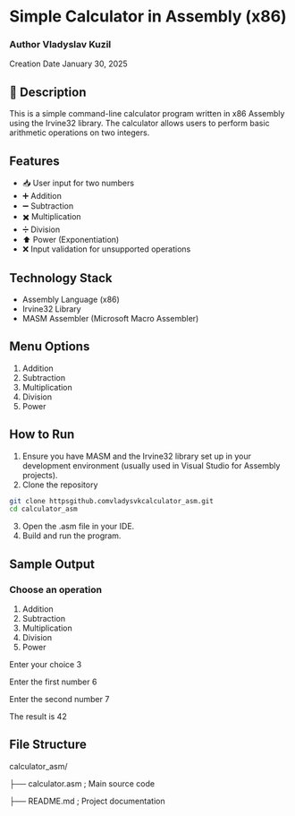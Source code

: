 #  Simple Calculator in Assembly (x86)

### Author Vladyslav Kuzil  
 Creation Date January 30, 2025  

## 📌 Description

This is a simple command-line calculator program written in x86 Assembly using the Irvine32 library. The calculator allows users to perform basic arithmetic operations on two integers.

##  Features

- 📥 User input for two numbers  
- ➕ Addition  
- ➖ Subtraction  
- ✖️ Multiplication  
- ➗ Division  
- ⬆️ Power (Exponentiation)  
- ❌ Input validation for unsupported operations  

##  Technology Stack

- Assembly Language (x86)
- Irvine32 Library
- MASM Assembler (Microsoft Macro Assembler)

##  Menu Options


1. Addition
2. Subtraction
3. Multiplication
4. Division
5. Power

##  How to Run

1. Ensure you have MASM and the Irvine32 library set up in your development environment (usually used in Visual Studio for Assembly projects).
2. Clone the repository
```bash
git clone httpsgithub.comvladysvkcalculator_asm.git
cd calculator_asm
```
3. Open the .asm file in your IDE.
4. Build and run the program.

## Sample Output


### Choose an operation
1. Addition
2. Subtraction
3. Multiplication
4. Division
5. Power

 Enter your choice 3

 Enter the first number 6

 Enter the second number 7

 The result is 42

## File Structure
 calculator_asm/

├── calculator.asm   ; Main source code

├── README.md        ; Project documentation